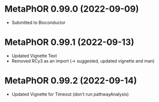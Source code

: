 # MetaPhOR 0.99.0 (2022-09-09)

* Submitted to Bioconductor

# MetaPhOR 0.99.1 (2022-09-13)

* Updated Vignette Text 
* Removed RCy3 as an import (-> suggested, updated vignette and man)

# MetaPhOR 0.99.2 (2022-09-14)

* Updated Vignette for Timeout (don't run pathwayAnalysis)

